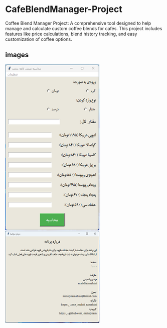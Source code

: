 # CafeBlendManager-Project
Coffee Blend Manager Project: A comprehensive tool designed to help manage and calculate custom coffee blends for cafés. This project includes features like price calculations, blend history tracking, and easy customization of coffee options.
## images
<img src="Images/coffee_image_1.png" alt="Coffee Image 1" width="300"/>
<img src="Images/coffee_image_2.png" alt="Coffee Image 2" width="300"/>
